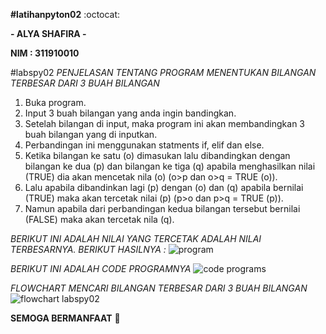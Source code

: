 **#latihanpyton02** :octocat:

**- ALYA SHAFIRA -**

**NIM : 311910010**

#labspy02 _PENJELASAN TENTANG PROGRAM MENENTUKAN BILANGAN TERBESAR DARI 3 BUAH BILANGAN_

1. Buka program.
2. Input 3 buah bilangan yang anda ingin bandingkan.
3. Setelah bilangan di input, maka program ini akan membandingkan 3 buah bilangan yang di inputkan.
4. Perbandingan ini menggunakan statments if, elif dan else.
5. Ketika bilangan ke satu (o) dimasukan lalu dibandingkan dengan bilangan ke dua (p) dan bilangan ke tiga (q) apabila menghasilkan nilai (TRUE) dia akan mencetak nila (o) (o>p dan o>q = TRUE (o)).
6. Lalu apabila dibandinkan lagi (p) dengan (o) dan (q) apabila bernilai (TRUE) maka akan tercetak nilai (p) (p>o dan p>q = TRUE (p)).   
7. Namun apabila dari perbandingan kedua bilangan tersebut bernilai (FALSE) maka akan tercetak nila (q).



_BERIKUT INI ADALAH NILAI YANG TERCETAK ADALAH NILAI TERBESARNYA. BERIKUT HASILNYA :_
![program](https://user-images.githubusercontent.com/56963083/67743902-a3919480-fa52-11e9-9f12-320aa9056d81.PNG)

_BERIKUT INI ADALAH CODE PROGRAMNYA_
![code programs](https://user-images.githubusercontent.com/56963083/67744139-421df580-fa53-11e9-913d-dbd265e24ade.PNG)

_FLOWCHART MENCARI BILANGAN TERBESAR DARI 3 BUAH BILANGAN_
![flowchart labspy02](https://user-images.githubusercontent.com/56963083/67744721-df2d5e00-fa54-11e9-88b6-0da8d0ed37bd.PNG)


**SEMOGA BERMANFAAT** :clap:
